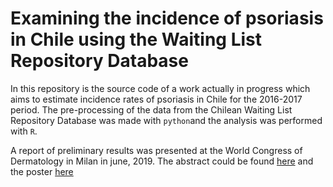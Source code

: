 # Examining the incidence of psoriasis in Chile using the Waiting List Repository Database

In this repository is the source code of a work actually in progress which aims to estimate incidence rates of psoriasis in Chile for the 2016-2017 period. The pre-processing of the data from the Chilean Waiting List Repository Database was made with `python`and the analysis was performed with `R`.

A report of preliminary results was presented at the World Congress of Dermatology in Milan in june, 2019. The abstract could be found [here](https://www.wcd2019milan-dl.org/abstract-book/documents/abstracts/35-psoriasis/estimation-of-psoriasis-incidence-and-5357.pdf) and the poster [here](https://github.com/clecarosc/Apuntes_MIM_2018/blob/master/lecaros_poster.pdf)
